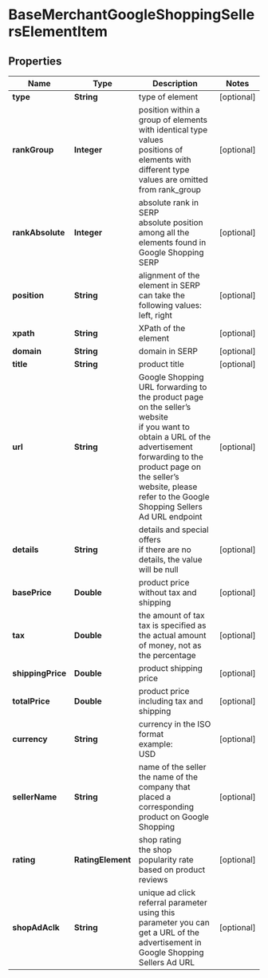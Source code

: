 # BaseMerchantGoogleShoppingSellersElementItem


## Properties

| Name | Type | Description | Notes |
|------------ | ------------- | ------------- | -------------|
**type** | **String** | type of element |[optional]|
**rankGroup** | **Integer** | position within a group of elements with identical type values<br>positions of elements with different type values are omitted from rank_group |[optional]|
**rankAbsolute** | **Integer** | absolute rank in SERP<br>absolute position among all the elements found in Google Shopping SERP |[optional]|
**position** | **String** | alignment of the element in SERP<br>can take the following values:<br>left, right |[optional]|
**xpath** | **String** | XPath of the element |[optional]|
**domain** | **String** | domain in SERP |[optional]|
**title** | **String** | product title |[optional]|
**url** | **String** | Google Shopping URL forwarding to the product page on the seller’s website<br>if you want to obtain a URL of the advertisement forwarding to the product page on the seller’s website, please refer to the Google Shopping Sellers Ad URL endpoint |[optional]|
**details** | **String** | details and special offers<br>if there are no details, the value will be null |[optional]|
**basePrice** | **Double** | product price without tax and shipping |[optional]|
**tax** | **Double** | the amount of tax<br>tax is specified as the actual amount of money, not as the percentage |[optional]|
**shippingPrice** | **Double** | product shipping price |[optional]|
**totalPrice** | **Double** | product price including tax and shipping |[optional]|
**currency** | **String** | currency in the ISO format<br>example:<br>USD |[optional]|
**sellerName** | **String** | name of the seller<br>the name of the company that placed a corresponding product on Google Shopping |[optional]|
**rating** | **RatingElement** | shop rating<br>the shop popularity rate based on product reviews |[optional]|
**shopAdAclk** | **String** | unique ad click referral parameter<br>using this parameter you can get a URL of the advertisement in Google Shopping Sellers Ad URL |[optional]|